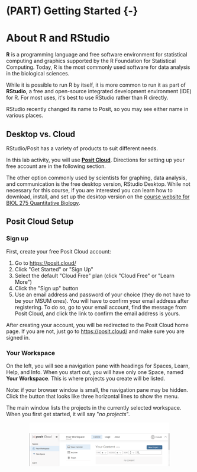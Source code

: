 # (PART) Getting Started {-}

# About R and RStudio

**R** is a programming language and free software environment for statistical computing and graphics supported by the R Foundation for Statistical Computing. Today, R is the most commonly used software for data analysis in the biological sciences.

While it is possible to run R by itself, it is more common to run it as part of **RStudio**, a free and open-source integrated development environment (IDE) for R. For most uses, it's best to use RStudio rather than R directly. 

RStudio recently changed its name to Posit, so you may see either name in various places.

## Desktop vs. Cloud

RStudio/Posit has a variety of products to suit different needs. 

In this lab activity, you will use **[Posit Cloud](https://posit.cloud/)**. Directions for setting up your free account are in the following section.

The other option commonly used by scientists for graphing, data analysis, and communication is the free desktop version, RStudio Desktop. While not necessary for this course, if you are interested you can learn how to download, install, and set up the desktop version on the [course website for BIOL 275 Quantitative Biology](https://biol275-msum.github.io/install-r-and-rstudio.html).

## Posit Cloud Setup

### Sign up

First, create your free Posit Cloud account:

1. Go to https://posit.cloud/ 
2. Click "Get Started" or "Sign Up"
3. Select the default "Cloud Free" plan (click "Cloud Free" or "Learn More")
4. Click the "Sign up" button
5. Use an email address and password of your choice (they do not have to be your MSUM ones). You will have to confirm your email address after registering. To do so, go to your email account, find the message from Posit Cloud, and click the link to confirm the email address is yours.

After creating your account, you will be redirected to the Posit Cloud home page. If you are not, just go to https://posit.cloud/ and make sure you are signed in.

### Your Workspace

On the left, you will see a navigation pane with headings for Spaces, Learn, Help, and Info. When you start out, you will have only one Space, named **Your Workspace**. This is where projects you create will be listed. 

Note: if your browser window is small, the navigation pane may be hidden. Click the button that looks like three horizontal lines to show the menu.

The main window lists the projects in the currently selected workspace. When you first get started, it will say "*no projects*".

<img src="screenshots/posit_cloud_your_workspace.png" width="75%" style="display: block; margin: auto;" />
